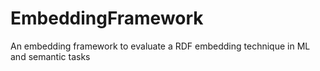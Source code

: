 # EmbeddingFramework
An embedding framework to evaluate a RDF embedding technique in ML and semantic tasks
